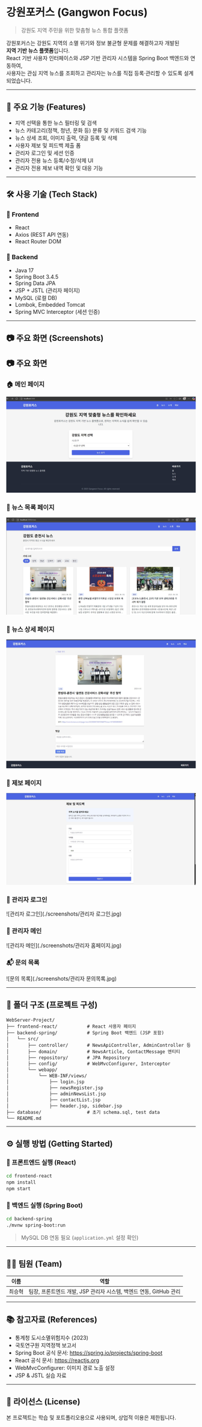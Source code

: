 # 강원포커스 (Gangwon Focus)

> 강원도 지역 주민을 위한 맞춤형 뉴스 통합 플랫폼

강원포커스는 강원도 지역의 소멸 위기와 정보 불균형 문제를 해결하고자 개발된  
**지역 기반 뉴스 플랫폼**입니다.  
React 기반 사용자 인터페이스와 JSP 기반 관리자 시스템을 Spring Boot 백엔드와 연동하여,  
사용자는 관심 지역 뉴스를 조회하고 관리자는 뉴스를 직접 등록·관리할 수 있도록 설계되었습니다.

---

## 📌 주요 기능 (Features)

- 지역 선택을 통한 뉴스 필터링 및 검색
- 뉴스 카테고리(정책, 청년, 문화 등) 분류 및 키워드 검색 기능
- 뉴스 상세 조회, 이미지 출력, 댓글 등록 및 삭제
- 사용자 제보 및 피드백 제출 폼
- 관리자 로그인 및 세션 인증
- 관리자 전용 뉴스 등록/수정/삭제 UI
- 관리자 전용 제보 내역 확인 및 대응 기능

---

## 🛠 사용 기술 (Tech Stack)

### 🔹 Frontend
- React
- Axios (REST API 연동)
- React Router DOM

### 🔹 Backend
- Java 17
- Spring Boot 3.4.5
- Spring Data JPA
- JSP + JSTL (관리자 페이지)
- MySQL (로컬 DB)
- Lombok, Embedded Tomcat
- Spring MVC Interceptor (세션 인증)

---

## 📷 주요 화면 (Screenshots)

## 📷 주요 화면

### 🏠 메인 페이지
![메인 페이지](./screenshots/메인페이지.jpg)

### 📰 뉴스 목록 페이지
![뉴스 목록 페이지](./screenshots/뉴스목록페이지.jpg)

### 📄 뉴스 상세 페이지
![뉴스 상세 페이지](./screenshots/뉴스상세페이지.jpg)

### 📨 제보 페이지
![제보 페이지](./screenshots/제보페이지.jpg)

### 🔐 관리자 로그인
![관리자 로그인](./screenshots/관리자 로그인.jpg)

### 🧭 관리자 메인
![관리자 메인](./screenshots/관리자 홈페이지.jpg)

### 📬 문의 목록
![문의 목록](./screenshots/관리자 문의목록.jpg)


---

## 📁 폴더 구조 (프로젝트 구성)

```
WebServer-Project/
├── frontend-react/           # React 사용자 페이지
├── backend-spring/           # Spring Boot 백엔드 (JSP 포함)
│   └── src/
│       ├── controller/       # NewsApiController, AdminController 등
│       ├── domain/           # NewsArticle, ContactMessage 엔티티
│       ├── repository/       # JPA Repository
│       ├── config/           # WebMvcConfigurer, Interceptor
│       └── webapp/
│           └── WEB-INF/views/
│               ├── login.jsp
│               ├── newsRegister.jsp
│               ├── adminNewsList.jsp
│               ├── contactList.jsp
│               ├── header.jsp, sidebar.jsp
├── database/                 # 초기 schema.sql, test data
└── README.md
```

---

## ⚙️ 실행 방법 (Getting Started)

### 🔹 프론트엔드 실행 (React)

```bash
cd frontend-react
npm install
npm start
```

### 🔹 백엔드 실행 (Spring Boot)

```bash
cd backend-spring
./mvnw spring-boot:run
```

> MySQL DB 연동 필요 (`application.yml` 설정 확인)

---

## 👨‍💻 팀원 (Team)

| 이름       | 역할                            |
|------------|---------------------------------|
| 최승혁     | 팀장, 프론트엔드 개발, JSP 관리자 시스템, 백엔드 연동, GitHub 관리 |

---

## 📚 참고자료 (References)

- 통계청 도시소멸위험지수 (2023)
- 국토연구원 지역정책 보고서
- Spring Boot 공식 문서: https://spring.io/projects/spring-boot  
- React 공식 문서: https://reactjs.org  
- WebMvcConfigurer: 이미지 경로 노출 설정
- JSP & JSTL 실습 자료

---

## 📄 라이선스 (License)

본 프로젝트는 학습 및 포트폴리오용으로 사용되며, 상업적 이용은 제한됩니다.
